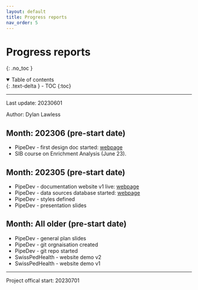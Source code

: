 ```yaml
---
layout: default
title: Progress reports
nav_order: 5
---
```


# Progress reports
{: .no_toc }
<details open markdown="block">
  <summary>
    Table of contents
  </summary>
  {: .text-delta }
- TOC
{:toc}
</details>

---

Last update: 20230601

Author: Dylan Lawless


## Month: 202306 (pre-start date)
* PipeDev - first design doc started: [webpage](design_doc/dna_germline_short.html)
* SIB course on Enrichment Analysis (June 23).


## Month: 202305 (pre-start date)
* PipeDev - documentation website v1 live: [webpage](https://swisspedhealth-pipelinedev.github.io/docs/docs/variables.html)
* PipeDev - data sources database started: [webpage](https://swisspedhealth-pipelinedev.github.io/docs/docs/variables.html)
* PipeDev - styles defined
* PipeDev - presentation slides

## Month: All older (pre-start date)
* PipeDev - general plan slides
* PipeDev - git orgnaisation created
* PipeDev - git repo started
* SwissPedHealth - website demo v2
* SwissPedHealth - website demo v1

---

Project offical start: 20230701
